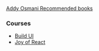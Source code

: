 [Addy Osmani Recommended books](https://www.goodreads.com/review/list/14088621-addy-osmani?order=a&shelf=recommend-reads&sort=position&utf8=%E2%9C%93&view=covers)


### Courses

- [Build UI](https://buildui.com/courses)
- [Joy of React](https://www.joyofreact.com/)